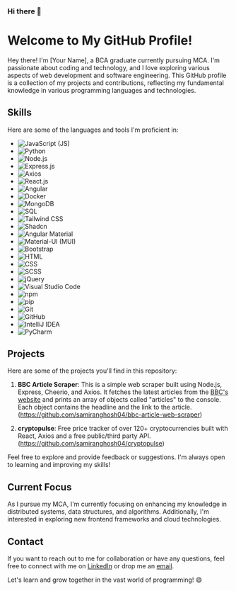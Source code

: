 ### Hi there 👋

<!--
**samiranghosh04/samiranghosh04** is a ✨ _special_ ✨ repository because its `README.md` (this file) appears on your GitHub profile.

Here are some ideas to get you started:

- 🔭 I’m currently working on ...
- 🌱 I’m currently learning ...
- 👯 I’m looking to collaborate on ...
- 🤔 I’m looking for help with ...
- 💬 Ask me about ...
- 📫 How to reach me: ...
- 😄 Pronouns: ...
- ⚡ Fun fact: ...
-->
# Welcome to My GitHub Profile!

Hey there! I'm [Your Name], a BCA graduate currently pursuing MCA. I'm passionate about coding and technology, and I love exploring various aspects of web development and software engineering. This GitHub profile is a collection of my projects and contributions, reflecting my fundamental knowledge in various programming languages and technologies.

## Skills

Here are some of the languages and tools I'm proficient in:

- ![JavaScript (JS)](https://img.shields.io/badge/JavaScript-F7DF1E?style=for-the-badge&logo=javascript&logoColor=black)
- ![Python](https://img.shields.io/badge/Python-3776AB?style=for-the-badge&logo=python&logoColor=white)
- ![Node.js](https://img.shields.io/badge/Node.js-339933?style=for-the-badge&logo=node.js&logoColor=white)
- ![Express.js](https://img.shields.io/badge/Express.js-000000?style=for-the-badge&logo=express&logoColor=white)
- ![Axios](https://img.shields.io/badge/Axios-5A4FDB?style=for-the-badge&logo=axios&logoColor=white)
- ![React.js](https://img.shields.io/badge/React.js-61DAFB?style=for-the-badge&logo=react&logoColor=black)
- ![Angular](https://img.shields.io/badge/Angular-DD0031?style=for-the-badge&logo=angular&logoColor=white)
- ![Docker](https://img.shields.io/badge/Docker-2496ED?style=for-the-badge&logo=docker&logoColor=white)
- ![MongoDB](https://img.shields.io/badge/MongoDB-47A248?style=for-the-badge&logo=mongodb&logoColor=white)
- ![SQL](https://img.shields.io/badge/SQL-CC2927?style=for-the-badge&logo=postgresql&logoColor=white)
- ![Tailwind CSS](https://img.shields.io/badge/Tailwind_CSS-38B2AC?style=for-the-badge&logo=tailwind-css&logoColor=white)
- ![Shadcn](https://img.shields.io/badge/Shadcn-2F3136?style=for-the-badge&logoColor=white)
- ![Angular Material](https://img.shields.io/badge/Angular_Material-EF7D37?style=for-the-badge&logo=angularjs&logoColor=white)
- ![Material-UI (MUI)](https://img.shields.io/badge/Material--UI-0081CB?style=for-the-badge&logo=material-ui&logoColor=white)
- ![Bootstrap](https://img.shields.io/badge/Bootstrap-7952B3?style=for-the-badge&logo=bootstrap&logoColor=white)
- ![HTML](https://img.shields.io/badge/HTML-E34F26?style=for-the-badge&logo=html5&logoColor=white)
- ![CSS](https://img.shields.io/badge/CSS-1572B6?style=for-the-badge&logo=css3&logoColor=white)
- ![SCSS](https://img.shields.io/badge/SCSS-CC6699?style=for-the-badge&logo=sass&logoColor=white)
- ![jQuery](https://img.shields.io/badge/jQuery-0769AD?style=for-the-badge&logo=jquery&logoColor=white)
- ![Visual Studio Code](https://img.shields.io/badge/Visual_Studio_Code-007ACC?style=for-the-badge&logo=visual-studio-code&logoColor=white)
- ![npm](https://img.shields.io/badge/npm-CB3837?style=for-the-badge&logo=npm&logoColor=white)
- ![pip](https://img.shields.io/badge/pip-3776AB?style=for-the-badge&logo=pypi&logoColor=white)
- ![Git](https://img.shields.io/badge/Git-F05032?style=for-the-badge&logo=git&logoColor=white)
- ![GitHub](https://img.shields.io/badge/GitHub-181717?style=for-the-badge&logo=github&logoColor=white)
- ![IntelliJ IDEA](https://img.shields.io/badge/IntelliJ_IDEA-000000?style=for-the-badge&logo=intellij-idea&logoColor=white)
- ![PyCharm](https://img.shields.io/badge/PyCharm-000000?style=for-the-badge&logo=pycharm&logoColor=white)

## Projects

Here are some of the projects you'll find in this repository:

1. **BBC Article Scraper**: This is a simple web scraper built using Node.js, Express, Cheerio, and Axios. It fetches the latest articles from the [BBC's website](https://www.bbc.com/) and prints an array of objects called "articles" to the console. Each object contains the headline and the link to the article. (https://github.com/samiranghosh04/bbc-article-web-scraper)

2. **cryptopulse**: Free price tracker of over 120+ cryptocurrencies built with React, Axios and a free public/third party API. (https://github.com/samiranghosh04/cryptopulse)

Feel free to explore and provide feedback or suggestions. I'm always open to learning and improving my skills!

## Current Focus

As I pursue my MCA, I'm currently focusing on enhancing my knowledge in distributed systems, data structures, and algorithms. Additionally, I'm interested in exploring new frontend frameworks and cloud technologies.

## Contact

If you want to reach out to me for collaboration or have any questions, feel free to connect with me on  [LinkedIn](https://www.linkedin.com/in/samiranghosh04) or drop me an [email](samiranghoshofficial04@gmail.com).

Let's learn and grow together in the vast world of programming! 😄
